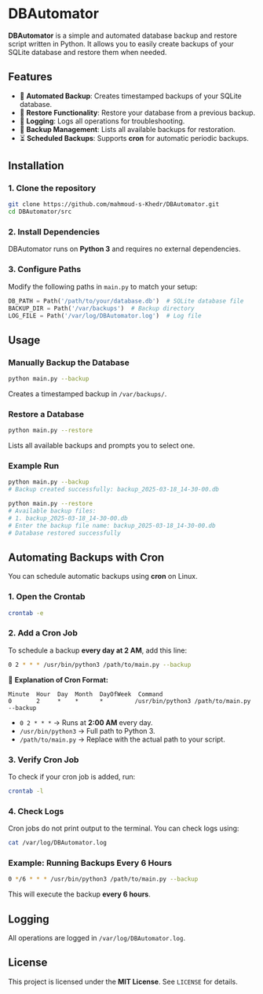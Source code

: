 # DBAutomator

**DBAutomator** is a simple and automated database backup and restore script written in Python. It allows you to easily create backups of your SQLite database and restore them when needed.

## Features
- 📌 **Automated Backup**: Creates timestamped backups of your SQLite database.
- 🔄 **Restore Functionality**: Restore your database from a previous backup.
- 📝 **Logging**: Logs all operations for troubleshooting.
- 📂 **Backup Management**: Lists all available backups for restoration.
- ⏳ **Scheduled Backups**: Supports **cron** for automatic periodic backups.

## Installation

### 1. Clone the repository
```sh
git clone https://github.com/mahmoud-s-Khedr/DBAutomator.git
cd DBAutomator/src
```

### 2. Install Dependencies
DBAutomator runs on **Python 3** and requires no external dependencies.

### 3. Configure Paths
Modify the following paths in `main.py` to match your setup:
```python
DB_PATH = Path('/path/to/your/database.db')  # SQLite database file
BACKUP_DIR = Path('/var/backups')  # Backup directory
LOG_FILE = Path('/var/log/DBAutomator.log')  # Log file
```

## Usage

### **Manually Backup the Database**
```sh
python main.py --backup
```
Creates a timestamped backup in `/var/backups/`.

### **Restore a Database**
```sh
python main.py --restore
```
Lists all available backups and prompts you to select one.

### **Example Run**
```sh
python main.py --backup
# Backup created successfully: backup_2025-03-18_14-30-00.db
```

```sh
python main.py --restore
# Available backup files:
# 1. backup_2025-03-18_14-30-00.db
# Enter the backup file name: backup_2025-03-18_14-30-00.db
# Database restored successfully
```

## Automating Backups with Cron

You can schedule automatic backups using **cron** on Linux.

### **1. Open the Crontab**
```sh
crontab -e
```

### **2. Add a Cron Job**
To schedule a backup **every day at 2 AM**, add this line:
```sh
0 2 * * * /usr/bin/python3 /path/to/main.py --backup
```
🔹 **Explanation of Cron Format:**  
```
Minute  Hour  Day  Month  DayOfWeek  Command
0       2     *    *      *         /usr/bin/python3 /path/to/main.py --backup
```
- `0 2 * * *` → Runs at **2:00 AM** every day.
- `/usr/bin/python3` → Full path to Python 3.
- `/path/to/main.py` → Replace with the actual path to your script.

### **3. Verify Cron Job**
To check if your cron job is added, run:
```sh
crontab -l
```

### **4. Check Logs**
Cron jobs do not print output to the terminal. You can check logs using:
```sh
cat /var/log/DBAutomator.log
```

### **Example: Running Backups Every 6 Hours**
```sh
0 */6 * * * /usr/bin/python3 /path/to/main.py --backup
```
This will execute the backup **every 6 hours**.

## Logging
All operations are logged in `/var/log/DBAutomator.log`.

## License
This project is licensed under the **MIT License**. See `LICENSE` for details.
